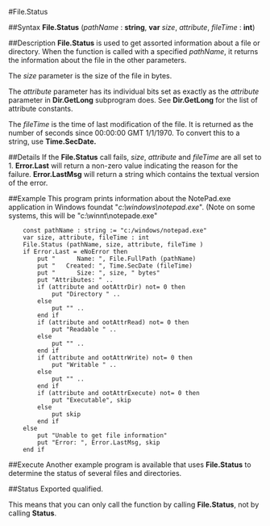 
#File.Status

##Syntax
**File.Status** (_pathName_ : **string**, **var** _size_, _attribute_, _fileTime_ : **int**)


##Description
**File.Status** is used to get assorted information about a file or directory. When the function is called with a specified _pathName_, it returns the information about the file in the other parameters.

The _size_ parameter is the size of the file in bytes. 

The _attribute_ parameter has its individual bits set as exactly as the _attribute_ parameter in **Dir.GetLong** subprogram does. See **Dir.GetLong** for the list of attribute constants.

The _fileTime_ is the time of last modification of the file. It is returned as the number of seconds since 00:00:00 GMT 1/1/1970. To convert this to a string, use **Time.SecDate.**


##Details
If the **File.Status** call fails, _size_, _attribute_ and _fileTime_ are all set to 1. **Error.Last** will return a non-zero value indicating the reason for the failure. **Error.LastMsg** will return a string which contains the textual version of the error.


##Example
This program prints information about the NotePad.exe application in Windows foundat "_c:\windows\notepad.exe_". (Note on some systems, this will be "c:\winnt\notepade.exe"



        const pathName : string := "c:/windows/notepad.exe"
        var size, attribute, fileTime : int
        File.Status (pathName, size, attribute, fileTime )
        if Error.Last = eNoError then
            put "      Name: ", File.FullPath (pathName)
            put "   Created: ", Time.SecDate (fileTime)
            put "      Size: ", size, " bytes"
            put "Attributes: " ..
            if (attribute and ootAttrDir) not= 0 then
                put "Directory " ..
            else
                put "" ..
            end if
            if (attribute and ootAttrRead) not= 0 then
                put "Readable " ..
            else
                put "" ..
            end if
            if (attribute and ootAttrWrite) not= 0 then
                put "Writable " ..
            else
                put "" ..
            end if
            if (attribute and ootAttrExecute) not= 0 then
                put "Executable", skip
            else
                put skip
            end if
        else
            put "Unable to get file information"
            put "Error: ", Error.LastMsg, skip
        end if
##Execute
Another example program is available that uses **File.Status** to determine the status of several files and directories.




##Status
Exported qualified.

This means that you can only call the function by calling **File.Status**, not by calling **Status**.

